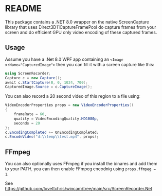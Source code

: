 # README

This package contains a .NET 8.0 wrapper on the native ScreenCapture  library that uses Direct3D11CaptureFramePool do capture frames
from your screen and do efficient GPU only video encoding of these captured frames.

## Usage

Assume you have a .Net 8.0 WPF app containing an `<Image x:Name="CapturedImage">` then you can fill it with a screen capture
like this:

```csharp
using ScreenRecorder;
Capture c = new Capture();
await c.StartCapture(0, 0, 1024, 700);
CapturedImage.Source = c.CaptureImage();
```

You can also record a 20 second video of this region to a file using:

```csharp
VideoEncoderProperties props = new VideoEncoderProperties()
{
    frameRate = 60,
    quality = VideoEncodingQuality.HD1080p,
    seconds = 20
};
c.EncodingCompleted += OnEncodingCompleted;
c.EncodeVideo("d:\\temp\\test.mp4", props);
```

## FFmpeg

You can also optionally uses FFmpeg if you install the binares and add them to your PATH,
you can then enable FFmpeg encodnig using `props.ffmpeg = 1`.


See https://github.com/lovettchris/wincam/tree/main/src/ScreenRecorder.Net
